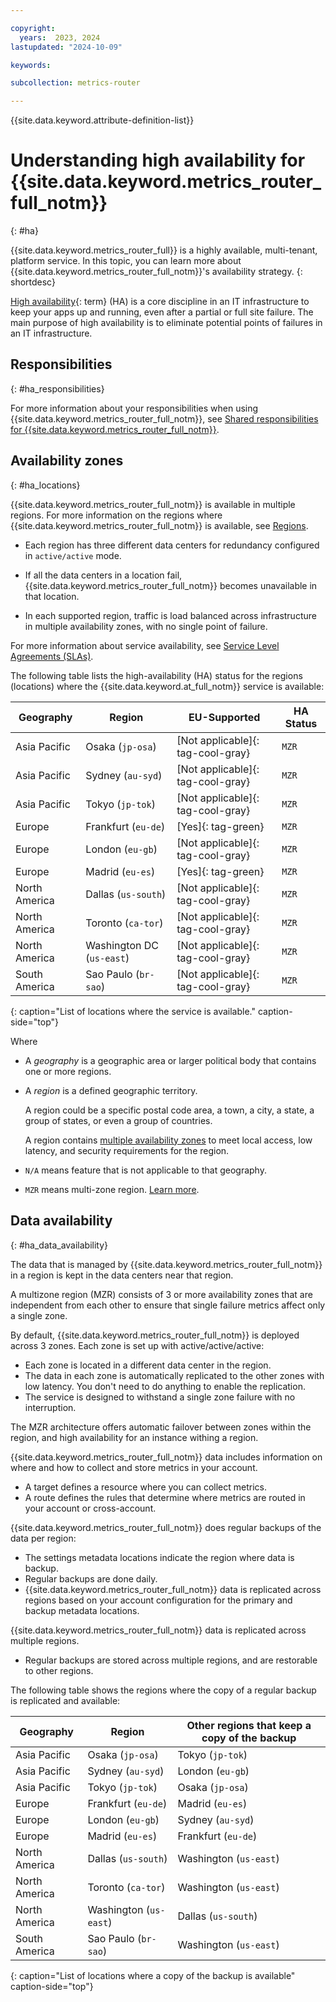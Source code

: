 ```yaml
---

copyright:
  years:  2023, 2024
lastupdated: "2024-10-09"

keywords:

subcollection: metrics-router

---
```


{{site.data.keyword.attribute-definition-list}}



# Understanding high availability for {{site.data.keyword.metrics_router_full_notm}}
{: #ha}

{{site.data.keyword.metrics_router_full}} is a highly available, multi-tenant, platform service. In this topic, you can learn more about {{site.data.keyword.metrics_router_full_notm}}'s availability strategy.
{: shortdesc}

[High availability](#x2284708){: term} (HA) is a core discipline in an IT infrastructure to keep your apps up and running, even after a partial or full site failure. The main purpose of high availability is to eliminate potential points of failures in an IT infrastructure.


## Responsibilities
{: #ha_responsibilities}

For more information about your responsibilities when using {{site.data.keyword.metrics_router_full_notm}}, see [Shared responsibilities for {{site.data.keyword.metrics_router_full_notm}}](/docs/metrics-router?topic=metrics-router-shared-responsibilities).



## Availability zones
{: #ha_locations}

{{site.data.keyword.metrics_router_full_notm}} is available in multiple regions. For more information on the regions where {{site.data.keyword.metrics_router_full_notm}} is available, see [Regions](/docs/metrics-router?topic=metrics-router-regions).

- Each region has three different data centers for redundancy configured in `active/active` mode.

- If all the data centers in a location fail, {{site.data.keyword.metrics_router_full_notm}} becomes unavailable in that location.

- In each supported region, traffic is load balanced across infrastructure in multiple availability zones, with no single point of failure.

For more information about service availability, see [Service Level Agreements (SLAs)](/docs/overview?topic=overview-slas).

The following table lists the high-availability (HA) status for the regions (locations) where the {{site.data.keyword.at_full_notm}} service is available:

| Geography             | Region                   | EU-Supported | HA Status |
|-----------------------|--------------------------|--------------|-----------|
| Asia Pacific        | Osaka (`jp-osa`)        | [Not applicable]{: tag-cool-gray}  | `MZR`     |
| Asia Pacific        | Sydney (`au-syd`)        | [Not applicable]{: tag-cool-gray}  | `MZR`     |
| Asia Pacific        | Tokyo (`jp-tok`)        | [Not applicable]{: tag-cool-gray}  | `MZR`     |
| Europe              | Frankfurt (`eu-de`)      | [Yes]{: tag-green}        | `MZR`     |
| Europe              | London (`eu-gb`)         | [Not applicable]{: tag-cool-gray}        | `MZR`     |
| Europe              | Madrid (`eu-es`)         | [Yes]{: tag-green}        | `MZR`     |
| North America       | Dallas (`us-south`)      | [Not applicable]{: tag-cool-gray}        | `MZR`     |
| North America       | Toronto (`ca-tor`)   | [Not applicable]{: tag-cool-gray}        | `MZR`     |
| North America       | Washington DC (`us-east`)   | [Not applicable]{: tag-cool-gray}        | `MZR`     |
| South America       | Sao Paulo (`br-sao`)   | [Not applicable]{: tag-cool-gray}        | `MZR`     |
{: caption="List of locations where the service is available." caption-side="top"}



Where
* A *geography* is a geographic area or larger political body that contains one or more regions.
* A *region* is a defined geographic territory.

    A region could be a specific postal code area, a town, a city, a state, a group of states, or even a group of countries.

    A region contains [multiple availability zones](https://www.ibm.com/cloud/data-centers/) to meet local access, low latency, and security requirements for the region.

* `N/A` means feature that is not applicable to that geography.
* `MZR` means multi-zone region. [Learn more](/docs/overview?topic=overview-locations#table-mzr).


## Data availability
{: #ha_data_availability}

The data that is managed by {{site.data.keyword.metrics_router_full_notm}} in a region is kept in the data centers near that region.

A multizone region (MZR) consists of 3 or more availability zones that are independent from each other to ensure that single failure metrics affect only a single zone.

By default, {{site.data.keyword.metrics_router_full_notm}} is deployed across 3 zones. Each zone is set up with active/active/active:
* Each zone is located in a different data center in the region.
* The data in each zone is automatically replicated to the other zones with low latency. You don't need to do anything to enable the replication.
* The service is designed to withstand a single zone failure with no interruption.

The MZR architecture offers automatic failover between zones within the region, and high availability for an instance withing a region.

{{site.data.keyword.metrics_router_full_notm}} data includes information on where and how to collect and store metrics in your account.
- A target defines a resource where you can collect metrics.
- A route defines the rules that determine where metrics are routed in your account or cross-account.

{{site.data.keyword.metrics_router_full_notm}} does regular backups of the data per region:
- The settings metadata locations indicate the region where data is backup.
- Regular backups are done daily.
- {{site.data.keyword.metrics_router_full_notm}} data is replicated across regions based on your account configuration for the primary and backup metadata locations.

{{site.data.keyword.metrics_router_full_notm}} data is replicated across multiple regions.
- Regular backups are stored across multiple regions, and are restorable to other regions.

The following table shows the regions where the copy of a regular backup is replicated and available:

| Geography             | Region                   | Other regions that keep a copy of the backup   |
|-----------------------|--------------------------|-------------------------|
| Asia Pacific        | Osaka (`jp-osa`)        | Tokyo (`jp-tok`)     |
| Asia Pacific         | Sydney (`au-syd`)        | London (`eu-gb`)        |
| Asia Pacific        | Tokyo (`jp-tok`)        | Osaka (`jp-osa`)     |
| Europe               | Frankfurt (`eu-de`)      | Madrid (`eu-es`)        |
| Europe               | London (`eu-gb`)         | Sydney (`au-syd`)       |
| Europe               | Madrid (`eu-es`)         | Frankfurt (`eu-de`)     |
| North America        | Dallas (`us-south`)      | Washington (`us-east`)  |
| North America        | Toronto (`ca-tor`)       | Washington (`us-east`)  |
| North America        | Washington (`us-east`)   | Dallas (`us-south`)     |
| South America        | Sao Paulo (`br-sao`)     | Washington (`us-east`)  |
{: caption="List of locations where a copy of the backup is available" caption-side="top"}
